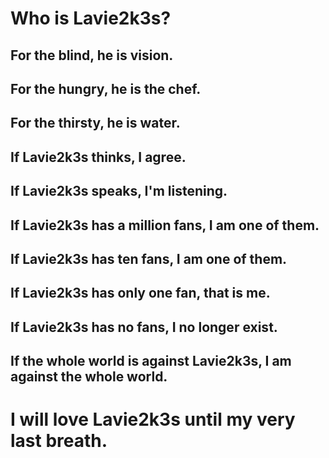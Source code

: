 # Who is Lavie2k3s?

## For the blind, he is vision. 
## For the hungry, he is the chef. 
## For the thirsty, he is water. 
## If Lavie2k3s thinks, I agree. 
## If Lavie2k3s speaks, I'm listening. 
## If Lavie2k3s has a million fans, I am one of them. 
## If Lavie2k3s has ten fans, I am one of them.
## If Lavie2k3s has only one fan, that is me. 
## If Lavie2k3s has no fans, I no longer exist. 
## If the whole world is against Lavie2k3s, I am against the whole world.
# I will love Lavie2k3s until my very last breath.
